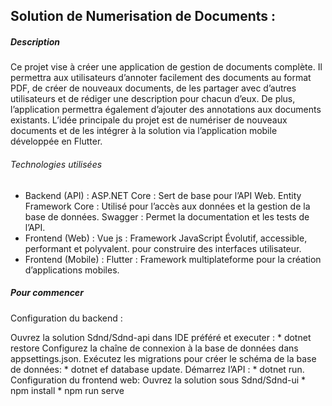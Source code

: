## Solution de Numerisation de Documents : 
##### Description
Ce projet vise à créer une application de gestion de documents complète. Il permettra aux utilisateurs d’annoter facilement des documents au format PDF, de créer de nouveaux documents, de les partager avec d’autres utilisateurs et de rédiger une description pour chacun d’eux. De plus, l’application permettra également d’ajouter des annotations aux documents existants. L’idée principale du projet est de numériser de nouveaux documents et de les intégrer à la solution via l’application mobile développée en Flutter.
###### Technologies utilisées
* Backend (API) :
ASP.NET Core : Sert de base pour l’API Web.
Entity Framework Core : Utilisé pour l’accès aux données et la gestion de la base de données.
Swagger : Permet la documentation et les tests de l’API.
* Frontend (Web) :
Vue js :  Framework JavaScript Évolutif, accessible, performant et polyvalent. pour construire des interfaces utilisateur. 
* Frontend (Mobile) :
Flutter : Framework multiplateforme pour la création d’applications mobiles.
##### Pour commencer
Configuration du backend :

Ouvrez la solution Sdnd/Sdnd-api dans IDE préféré et executer : * dotnet restore 
Configurez la chaîne de connexion à la base de données dans appsettings.json.
Exécutez les migrations pour créer le schéma de la base de données: 
    * dotnet ef database update.
Démarrez l’API : * dotnet run.
Configuration du frontend web:
Ouvrez la solution sous Sdnd/Sdnd-ui
    * npm install 
    * npm run serve

